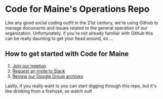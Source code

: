 Code for Maine's Operations Repo
===================================

Like any good social coding outfit in the 21st century, we're using Github to manage documents and issues related to the general operation of our organization. Unfortunately, if you're not already familiar with Github this can be really daunting to get your head around, so ...

How to get started with Code for Maine
---------------------------------------

1. [Join our meetup](http://www.meetup.com/Code-for-Maine/)
2. [Request an invite to Slack](http://www.meetup.com/Code-for-Maine/messages/boards/thread/48965624)
3. [Review our Google Group archives](https://groups.google.com/a/codeforamerica.org/forum/#!forum/maine-brigade)

Lastly, if you really want to you can start digging through this repo, but it's like drinking from a firehose, so watch out!
